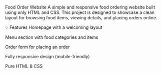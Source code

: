  Food Order Website
A simple and responsive food ordering website built using only HTML and CSS. This project is designed to showcase a clean layout for browsing food items, viewing details, and placing orders online.

💡 Features
Homepage with a welcoming layout

Menu section with food categories and items

Order form for placing an order

Fully responsive design (mobile-friendly)

Pure HTML & CSS 
